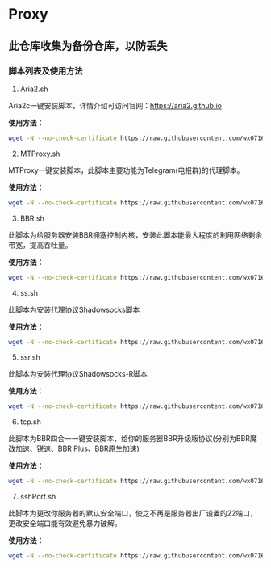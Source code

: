 # Proxy

## 此仓库收集为备份仓库，以防丢失

### 脚本列表及使用方法

1. Aria2.sh

Aria2c一键安装脚本，详情介绍可访问官网：https://aria2.github.io

**使用方法：**

```bash
wget -N --no-check-certificate https://raw.githubusercontent.com/wx0716/Proxy/master/Aria2.sh && chmod +x Aria2.sh && bash Aria2.sh
```

2. MTProxy.sh

MTProxy一键安装脚本，此脚本主要功能为Telegram(电报群)的代理脚本。

**使用方法：**

```bash
wget -N --no-check-certificate https://raw.githubusercontent.com/wx0716/Proxy/master/MTProxy.sh && chmod +x MTProxy.sh && bash MTProxy.sh
```

3. BBR.sh

此脚本为给服务器安装BBR拥塞控制内核，安装此脚本能最大程度的利用网络剩余带宽，提高吞吐量。

**使用方法：**

```bash
wget -N --no-check-certificate https://raw.githubusercontent.com/wx0716/Proxy/master/bbr.sh && chmod +x bbr.sh && bash bbr.sh
```

4. ss.sh

此脚本为安装代理协议Shadowsocks脚本

**使用方法：**

```bash
wget -N --no-check-certificate https://raw.githubusercontent.com/wx0716/Proxy/master/ss.sh && chmod +x ss.sh && bash ss.sh
```

5. ssr.sh

此脚本为安装代理协议Shadowsocks-R脚本

**使用方法：**

```bash
wget -N --no-check-certificate https://raw.githubusercontent.com/wx0716/Proxy/master/ssr.sh && chmod +x ssr.sh && bash ssr.sh
```

6. tcp.sh

此脚本为BBR四合一一键安装脚本，给你的服务器BBR升级版协议(分别为BBR魔改加速、锐速、BBR Plus、BBR原生加速)

**使用方法：**

```bash
wget -N --no-check-certificate https://raw.githubusercontent.com/wx0716/Proxy/master/tcp.sh && chmod +x tcp.sh && bash tcp.sh
```

7. sshPort.sh

此脚本为更改你服务器的默认安全端口，使之不再是服务器出厂设置的22端口，更改安全端口能有效避免暴力破解。

**使用方法：**

```bash
wget -N --no-check-certificate https://raw.githubusercontent.com/wx0716/Proxy/master/sshPort.sh && chmod +x sshPort.sh && bash sshPort.sh
```